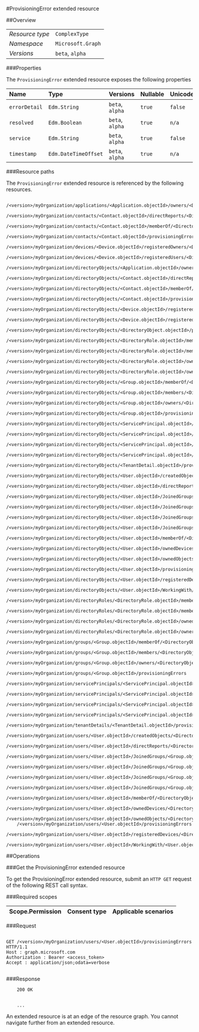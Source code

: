 #ProvisioningError extended resource

 



##Overview

|  |  | 
| :-- | :-- | 
| _Resource type_ | `ComplexType` | 
| _Namespace_ | `Microsoft.Graph` | 
| _Versions_ | `beta`, `alpha` | 


###Properties

The `ProvisioningError` extended resource exposes the following properties 

| Name | Type | Versions | Nullable | Unicode | Comments | 
| :-- | :-- | :-- | :-- | :-- | :-- | 
| `errorDetail` | `Edm.String` | `beta`, `alpha` | `true` | `false` |  | 
| `resolved` | `Edm.Boolean` | `beta`, `alpha` | `true` | `n/a` |  | 
| `service` | `Edm.String` | `beta`, `alpha` | `true` | `false` |  | 
| `timestamp` | `Edm.DateTimeOffset` | `beta`, `alpha` | `true` | `n/a` |  | 


###Resource paths

The `ProvisioningError` extended resource is referenced by the following resources. 

```
	/<version>/myOrganization/applications/<Application.objectId>/owners/<DirectoryObject.objectId>/provisioningErrors
	/<version>/myOrganization/contacts/<Contact.objectId>/directReports/<DirectoryObject.objectId>/provisioningErrors
	/<version>/myOrganization/contacts/<Contact.objectId>/memberOf/<DirectoryObject.objectId>/provisioningErrors
	/<version>/myOrganization/contacts/<Contact.objectId>/provisioningErrors
	/<version>/myOrganization/devices/<Device.objectId>/registeredOwners/<DirectoryObject.objectId>/provisioningErrors
	/<version>/myOrganization/devices/<Device.objectId>/registeredUsers/<DirectoryObject.objectId>/provisioningErrors
	/<version>/myOrganization/directoryObjects/<Application.objectId>/owners/<DirectoryObject.objectId>/provisioningErrors
	/<version>/myOrganization/directoryObjects/<Contact.objectId>/directReports/<DirectoryObject.objectId>/provisioningErrors
	/<version>/myOrganization/directoryObjects/<Contact.objectId>/memberOf/<DirectoryObject.objectId>/provisioningErrors
	/<version>/myOrganization/directoryObjects/<Contact.objectId>/provisioningErrors
	/<version>/myOrganization/directoryObjects/<Device.objectId>/registeredOwners/<DirectoryObject.objectId>/provisioningErrors
	/<version>/myOrganization/directoryObjects/<Device.objectId>/registeredUsers/<DirectoryObject.objectId>/provisioningErrors
	/<version>/myOrganization/directoryObjects/<DirectoryObject.objectId>/provisioningErrors
	/<version>/myOrganization/directoryObjects/<DirectoryRole.objectId>/memberOf/<DirectoryObject.objectId>/provisioningErrors
	/<version>/myOrganization/directoryObjects/<DirectoryRole.objectId>/members/<DirectoryObject.objectId>/provisioningErrors
	/<version>/myOrganization/directoryObjects/<DirectoryRole.objectId>/ownedObjects/<DirectoryObject.objectId>/provisioningErrors
	/<version>/myOrganization/directoryObjects/<DirectoryRole.objectId>/owners/<DirectoryObject.objectId>/provisioningErrors
	/<version>/myOrganization/directoryObjects/<Group.objectId>/memberOf/<DirectoryObject.objectId>/provisioningErrors
	/<version>/myOrganization/directoryObjects/<Group.objectId>/members/<DirectoryObject.objectId>/provisioningErrors
	/<version>/myOrganization/directoryObjects/<Group.objectId>/owners/<DirectoryObject.objectId>/provisioningErrors
	/<version>/myOrganization/directoryObjects/<Group.objectId>/provisioningErrors
	/<version>/myOrganization/directoryObjects/<ServicePrincipal.objectId>/createdObjects/<DirectoryObject.objectId>/provisioningErrors
	/<version>/myOrganization/directoryObjects/<ServicePrincipal.objectId>/memberOf/<DirectoryObject.objectId>/provisioningErrors
	/<version>/myOrganization/directoryObjects/<ServicePrincipal.objectId>/ownedObjects/<DirectoryObject.objectId>/provisioningErrors
	/<version>/myOrganization/directoryObjects/<ServicePrincipal.objectId>/owners/<DirectoryObject.objectId>/provisioningErrors
	/<version>/myOrganization/directoryObjects/<TenantDetail.objectId>/provisioningErrors
	/<version>/myOrganization/directoryObjects/<User.objectId>/createdObjects/<DirectoryObject.objectId>/provisioningErrors
	/<version>/myOrganization/directoryObjects/<User.objectId>/directReports/<DirectoryObject.objectId>/provisioningErrors
	/<version>/myOrganization/directoryObjects/<User.objectId>/JoinedGroups/<Group.objectId>/memberOf/<DirectoryObject.objectId>/provisioningErrors
	/<version>/myOrganization/directoryObjects/<User.objectId>/JoinedGroups/<Group.objectId>/members/<DirectoryObject.objectId>/provisioningErrors
	/<version>/myOrganization/directoryObjects/<User.objectId>/JoinedGroups/<Group.objectId>/owners/<DirectoryObject.objectId>/provisioningErrors
	/<version>/myOrganization/directoryObjects/<User.objectId>/JoinedGroups/<Group.objectId>/provisioningErrors
	/<version>/myOrganization/directoryObjects/<User.objectId>/memberOf/<DirectoryObject.objectId>/provisioningErrors
	/<version>/myOrganization/directoryObjects/<User.objectId>/ownedDevices/<DirectoryObject.objectId>/provisioningErrors
	/<version>/myOrganization/directoryObjects/<User.objectId>/ownedObjects/<DirectoryObject.objectId>/provisioningErrors
	/<version>/myOrganization/directoryObjects/<User.objectId>/provisioningErrors
	/<version>/myOrganization/directoryObjects/<User.objectId>/registeredDevices/<DirectoryObject.objectId>/provisioningErrors
	/<version>/myOrganization/directoryObjects/<User.objectId>/WorkingWith/<User.objectId>/provisioningErrors
	/<version>/myOrganization/directoryRoles/<DirectoryRole.objectId>/memberOf/<DirectoryObject.objectId>/provisioningErrors
	/<version>/myOrganization/directoryRoles/<DirectoryRole.objectId>/members/<DirectoryObject.objectId>/provisioningErrors
	/<version>/myOrganization/directoryRoles/<DirectoryRole.objectId>/ownedObjects/<DirectoryObject.objectId>/provisioningErrors
	/<version>/myOrganization/directoryRoles/<DirectoryRole.objectId>/owners/<DirectoryObject.objectId>/provisioningErrors
	/<version>/myOrganization/groups/<Group.objectId>/memberOf/<DirectoryObject.objectId>/provisioningErrors
	/<version>/myOrganization/groups/<Group.objectId>/members/<DirectoryObject.objectId>/provisioningErrors
	/<version>/myOrganization/groups/<Group.objectId>/owners/<DirectoryObject.objectId>/provisioningErrors
	/<version>/myOrganization/groups/<Group.objectId>/provisioningErrors
	/<version>/myOrganization/servicePrincipals/<ServicePrincipal.objectId>/createdObjects/<DirectoryObject.objectId>/provisioningErrors
	/<version>/myOrganization/servicePrincipals/<ServicePrincipal.objectId>/memberOf/<DirectoryObject.objectId>/provisioningErrors
	/<version>/myOrganization/servicePrincipals/<ServicePrincipal.objectId>/ownedObjects/<DirectoryObject.objectId>/provisioningErrors
	/<version>/myOrganization/servicePrincipals/<ServicePrincipal.objectId>/owners/<DirectoryObject.objectId>/provisioningErrors
	/<version>/myOrganization/tenantDetails/<TenantDetail.objectId>/provisioningErrors
	/<version>/myOrganization/users/<User.objectId>/createdObjects/<DirectoryObject.objectId>/provisioningErrors
	/<version>/myOrganization/users/<User.objectId>/directReports/<DirectoryObject.objectId>/provisioningErrors
	/<version>/myOrganization/users/<User.objectId>/JoinedGroups/<Group.objectId>/memberOf/<DirectoryObject.objectId>/provisioningErrors
	/<version>/myOrganization/users/<User.objectId>/JoinedGroups/<Group.objectId>/members/<DirectoryObject.objectId>/provisioningErrors
	/<version>/myOrganization/users/<User.objectId>/JoinedGroups/<Group.objectId>/owners/<DirectoryObject.objectId>/provisioningErrors
	/<version>/myOrganization/users/<User.objectId>/JoinedGroups/<Group.objectId>/provisioningErrors
	/<version>/myOrganization/users/<User.objectId>/memberOf/<DirectoryObject.objectId>/provisioningErrors
	/<version>/myOrganization/users/<User.objectId>/ownedDevices/<DirectoryObject.objectId>/provisioningErrors
	/<version>/myOrganization/users/<User.objectId>/ownedObjects/<DirectoryObject.objectId>/provisioningErrors
	/<version>/myOrganization/users/<User.objectId>/provisioningErrors
	/<version>/myOrganization/users/<User.objectId>/registeredDevices/<DirectoryObject.objectId>/provisioningErrors
	/<version>/myOrganization/users/<User.objectId>/WorkingWith/<User.objectId>/provisioningErrors
```



##Operations

###Get the ProvisioningError extended resource

To get the ProvisioningError extended resource, submit an `HTTP GET` request of the following REST call syntax. 

###Required scopes

| Scope.Permission | Consent type | Applicable scenarios | 
| :-- | :-- | :-- | 
###Request

```
	
GET /<version>/myOrganization/users/<User.objectId>/provisioningErrors HTTP/1.1
Host : graph.microsoft.com
Authorization : Bearer <access_token>
Accept : application/json;odata=verbose


```

###Response

```
	200 OK


	...
```

An extended resource is at an edge of the resource graph. You cannot navigate further from an extended resource. 



<!-- {
"type": "#page.annotation",
"tocPath": "ComplexType/ProvisioningError",
"section": "documentation"
} -->
